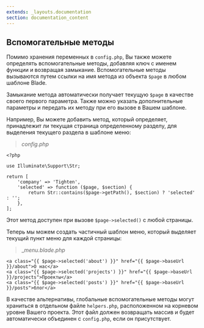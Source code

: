 ```yaml
---
extends: _layouts.documentation
section: documentation_content
---
```


## Вспомогательные методы

Помимо хранения переменных в `config.php`, Вы также можете определять вспомогательные методы, добавляя ключ с именем функции и возвращая замыкание. Вспомогательные методы вызываются путем ссылки на имя метода из объекта `$page` в любом шаблоне Blade.

Замыкание метода автоматически получает текущую `$page` в качестве своего первого параметра. Также можно указать дополнительные параметры и передать их методу при его вызове в Вашем шаблоне.

Например, Вы можете добавить метод, который определяет, принадлежит ли текущая страница определенному разделу, для выделения текущего раздела в шаблоне меню:


> _config.php_

```
<?php

use Illuminate\Support\Str;

return [
    'company' => 'Tighten',
    'selected' => function ($page, $section) {
        return Str::contains($page->getPath(), $section) ? 'selected' : '';
    },
];
```

Этот метод доступен при вызове `$page->selected()` с любой страницы.

Теперь мы можем создать частичный шаблон меню, который выделяет текущий пункт меню для каждой страницы:

> __menu.blade.php_

```
<a class="{{ $page->selected('about') }}" href="{{ $page->baseUrl }}/about">О нас</a>
<a class="{{ $page->selected('projects') }}" href="{{ $page->baseUrl }}/projects">Проекты</a>
<a class="{{ $page->selected('posts') }}" href="{{ $page->baseUrl }}/posts">блог</a>
```

В качестве альтернативы, глобальные вспомогательные методы могут храниться в отдельном файле `helpers.php`, расположенном на корневом уровне Вашего проекта. Этот файл должен возвращать массив и будет автоматически объединен с `config.php`, если он присутствует.
